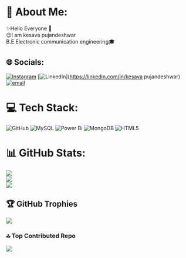 
# 💫 About Me:
✨Hello Everyone 👋<br>😉I am kesava pujandeshwar<br>B.E Electronic communication engineering🎓<br>


## 🌐 Socials:
[![Instagram](https://img.shields.io/badge/Instagram-%23E4405F.svg?logo=Instagram&logoColor=white)](https://instagram.com/kesu__kesavan) [![LinkedIn](https://img.shields.io/badge/LinkedIn-%230077B5.svg?logo=linkedin&logoColor=white)](https://linkedin.com/in/kesava pujandeshwar) [![email](https://img.shields.io/badge/Email-D14836?logo=gmail&logoColor=white)](mailto:kesueshwar@gmail.com) 

# 💻 Tech Stack:
![GitHub](https://img.shields.io/badge/github-%23121011.svg?style=for-the-badge&logo=github&logoColor=white) ![MySQL](https://img.shields.io/badge/mysql-4479A1.svg?style=for-the-badge&logo=mysql&logoColor=white) ![Power Bi](https://img.shields.io/badge/power_bi-F2C811?style=for-the-badge&logo=powerbi&logoColor=black) ![MongoDB](https://img.shields.io/badge/MongoDB-%234ea94b.svg?style=for-the-badge&logo=mongodb&logoColor=white) ![HTML5](https://img.shields.io/badge/html5-%23E34F26.svg?style=for-the-badge&logo=html5&logoColor=white)
# 📊 GitHub Stats:
![](https://github-readme-stats.vercel.app/api?username=kesukesavan&theme=dark&hide_border=false&include_all_commits=false&count_private=false)<br/>
![](https://nirzak-streak-stats.vercel.app/?user=kesukesavan&theme=dark&hide_border=false)<br/>
![](https://github-readme-stats.vercel.app/api/top-langs/?username=kesukesavan&theme=dark&hide_border=false&include_all_commits=false&count_private=false&layout=compact)

## 🏆 GitHub Trophies
![](https://github-profile-trophy.vercel.app/?username=kesukesavan&theme=tokyonight&no-frame=true&no-bg=false&margin-w=4)

### 🔝 Top Contributed Repo
![](https://github-contributor-stats.vercel.app/api?username=kesukesavan&limit=5&theme=dark&combine_all_yearly_contributions=true)

<!-- Proudly created with GPRM ( https://gprm.itsvg.in ) -->
